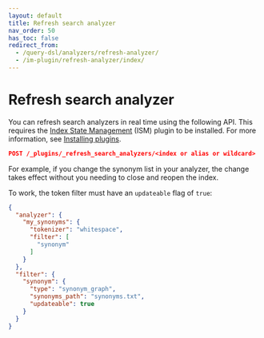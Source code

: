 ```yaml
---
layout: default
title: Refresh search analyzer
nav_order: 50
has_toc: false
redirect_from: 
  - /query-dsl/analyzers/refresh-analyzer/
  - /im-plugin/refresh-analyzer/index/
---
```


# Refresh search analyzer

You can refresh search analyzers in real time using the following API. This requires the [Index State Management]({{site.url}}{{site.baseurl}}/im-plugin/ism/index/) (ISM) plugin to be installed. For more information, see [Installing plugins]({{site.url}}{{site.baseurl}}/install-and-configure/plugins/).

```json
POST /_plugins/_refresh_search_analyzers/<index or alias or wildcard>
```
For example, if you change the synonym list in your analyzer, the change takes effect without you needing to close and reopen the index.

To work, the token filter must have an `updateable` flag of `true`:

```json
{
  "analyzer": {
    "my_synonyms": {
      "tokenizer": "whitespace",
      "filter": [
        "synonym"
      ]
    }
  },
  "filter": {
    "synonym": {
      "type": "synonym_graph",
      "synonyms_path": "synonyms.txt",
      "updateable": true
    }
  }
}
```
